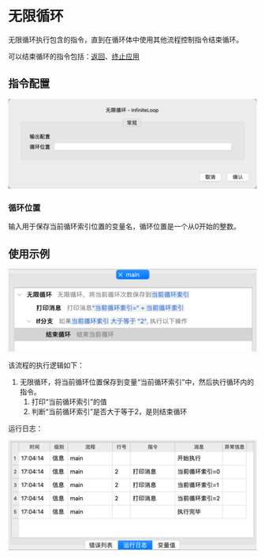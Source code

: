 # 无限循环

无限循环执行包含的指令，直到在循环体中使用其他流程控制指令结束循环。

可以结束循环的指令包括：[返回](../return.md)、[终止应用](../exit.md)

## 指令配置

![无限循环配置对话框](infinite_loop_config.png)

### 循环位置

输入用于保存当前循环索引位置的变量名，循环位置是一个从0开始的整数。

## 使用示例

![无限循环示例流程截图](infinite_loop_demo_process.png)

该流程的执行逻辑如下：

1. 无限循环，将当前循环位置保存到变量“当前循环索引”中，然后执行循环内的指令。
    1. 打印“当前循环索引”的值
    2. 判断“当前循环索引”是否大于等于2，是则结束循环

运行日志：

![无限循环示例流程运行日志](infinite_loop_demo_log.png)
